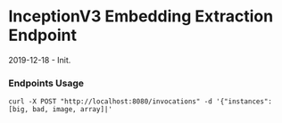 # InceptionV3 Embedding Extraction Endpoint

2019-12-18 - Init.

### Endpoints Usage

```
curl -X POST "http://localhost:8080/invocations" -d '{"instances": [big, bad, image, array]|'
```
